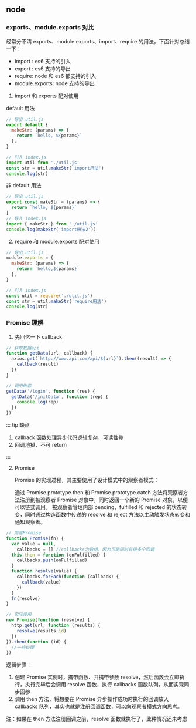 ## node

### exports、module.exports 对比

经常分不清 exports、module.exports、import、require 的用法，下面针对总结一下：

- import : es6 支持的引入
- export : es6 支持的导出
- require: node 和 es6 都支持的引入
- module.exports: node 支持的导出

1. import 和 exports 配对使用

default 用法

```js
// 导出 util.js
export default {
  makeStr: (params) => {
    return `hello, ${params}`
  },
}

// 引入 index.js
import util from './util.js'
const str = util.makeStr('import用法')
console.log(str)
```

非 default 用法

```js
// 导出 util.js
export const makeStr = (params) => {
  return `hello, ${params}`
}
// 导入 index.js
import { makeStr } from './util.js'
console.log(makeStr('import用法2'))
```

2. require 和 module.exports 配对使用

```js
// 导出 util.js
module.exports = {
  makeStr: (params) => {
    return `hello,${params}`
  },
}

// 引入 index.js
const util = require('./util.js')
const str = util.makeStr('require用法')
console.log(str)
```

### Promise 理解

1. 先回忆一下 callback

```js
// 获取数据api
function getData(url, callback) {
  axios.get(`http://www.api.com/api/${url}`).then((result) => {
    callback(result)
  })
}

// 调用嵌套
getData('/login', function (res) {
  getData('/initData', function (rep) {
    console.log(rep)
  })
})
```

::: tip 缺点

1. callback 函数处理异步代码逻辑复杂，可读性差
2. 回调地狱，不可 return

:::

2. Promise

   Promise 的实现过程，其主要使用了设计模式中的观察者模式：

   通过 Promise.prototype.then 和 Promise.prototype.catch 方法将观察者方法注册到被观察者 Promise 对象中，同时返回一个新的 Promise 对象，以便可以链式调用。
   被观察者管理内部 pending、fulfilled 和 rejected 的状态转变，同时通过构造函数中传递的 resolve 和 reject 方法以主动触发状态转变和通知观察者。

```js
// 简易Promise
function Promise(fn) {
  var value = null,
    callbacks = [] //callbacks为数组，因为可能同时有很多个回调
  this.then = function (onFulfilled) {
    callbacks.push(onFulfilled)
  }
  function resolve(value) {
    callbacks.forEach(function (callback) {
      callback(value)
    })
  }
  fn(resolve)
}

// 实际使用
new Promise(function (resolve) {
  http.get(url, function (results) {
    resolve(results.id)
  })
}).then(function (id) {
  //一些处理
})
```

逻辑步骤：

1. 创建 Promise 实例时，携带函数、并携带参数 resolve，然后函数会立即执行，执行完毕后会调用 resolve 函数，执行 callbacks 函数队列，从而实现同步回参
2. 调用 then 方法，将想要在 Promise 异步操作成功时执行的回调放入 callbacks 队列，其实也就是注册回调函数，可以向观察者模式方向思考。

注：如果在 then 方法注册回调之前，resolve 函数就执行了，此种情况还未考虑
